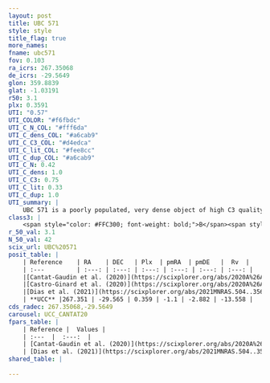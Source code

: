 ```yaml
---
layout: post
title: UBC 571
style: style
title_flag: true
more_names: 
fname: ubc571
fov: 0.103
ra_icrs: 267.35068
de_icrs: -29.5649
glon: 359.8839
glat: -1.03191
r50: 3.1
plx: 0.3591
UTI: "0.57"
UTI_COLOR: "#f6fbdc"
UTI_C_N_COL: "#fff6da"
UTI_C_dens_COL: "#a6cab9"
UTI_C_C3_COL: "#d4edca"
UTI_C_lit_COL: "#fee8cc"
UTI_C_dup_COL: "#a6cab9"
UTI_C_N: 0.42
UTI_C_dens: 1.0
UTI_C_C3: 0.75
UTI_C_lit: 0.33
UTI_C_dup: 1.0
UTI_summary: |
    UBC 571 is a poorly populated, very dense object of high C3 quality. It is poorly studied in the literature.
class3: |
    <span style="color: #FFC300; font-weight: bold;">B</span><span style="color: green; font-weight: bold;">A</span>
r_50_val: 3.1
N_50_val: 42
scix_url: UBC%20571
posit_table: |
    | Reference    | RA    | DEC   | Plx  | pmRA  | pmDE   |  Rv  |
    | :---         | :---: | :---: | :---: | :---: | :---: | :---: |
    |[Cantat-Gaudin et al. (2020)](https://scixplorer.org/abs/2020A%26A...640A...1C) | 267.346 | -29.574 | 0.334 | -1.07 | -2.876 | -- |
    |[Castro-Ginard et al. (2020)](https://scixplorer.org/abs/2020A%26A...635A..45C) | 267.351 | -29.586 | 0.337 | -1.049 | -2.864 | -- |
    |[Dias et al. (2021)](https://scixplorer.org/abs/2021MNRAS.504..356D) | 267.343 | -29.581 | 0.347 | -1.04 | -2.867 | -41.234 |
    | **UCC** |267.351 | -29.565 | 0.359 | -1.1 | -2.882 | -13.558 | 
cds_radec: 267.35068,-29.5649
carousel: UCC_CANTAT20
fpars_table: |
    | Reference |  Values |
    | :---  |  :---:  |
    | [Cantat-Gaudin et al. (2020)](https://scixplorer.org/abs/2020A%26A...640A...1C) | `AVNN=2.86, DMNN=12.07, AgeNN=7.55` |
    | [Dias et al. (2021)](https://scixplorer.org/abs/2021MNRAS.504..356D) | `Av=2.834, Dist=2624, logage=8.31, [Fe/H]=0.302` |
shared_table: |
    
---
```

